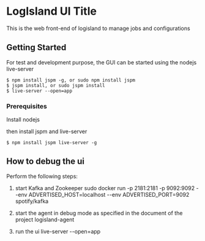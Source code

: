 # LogIsland UI Title

This is the web front-end of logisland to manage jobs and configurations

## Getting Started

For test and development purpose, the GUI can be started using the nodejs live-server
```
$ npm install jspm -g, or sudo npm install jspm
$ jspm install, or sudo jspm install
$ live-server --open=app
```

### Prerequisites

Install nodejs

then install jspm and live-server
```
$ npm install jspm live-server -g
```

## How to debug the ui
Perform the following steps:

1) start Kafka and Zookeeper
sudo docker run -p 2181:2181 -p 9092:9092 --env ADVERTISED_HOST=localhost --env ADVERTISED_PORT=9092 spotify/kafka

2) start the agent in debug mode as specified in the document of the project logisland-agent


3) run the ui
live-server --open=app
